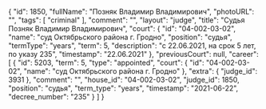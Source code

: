 {
    "id": 1850,
    "fullName": "Позняк Владимир Владимирович",
    "photoURL": "",
    "tags": [
        "criminal"
    ],
    "comment": "",
    "layout": "judge",
    "title": "Судья Позняк Владимир Владимирович",
    "court": {
        "id": "04-002-03-02",
        "name": "суд Октябрьского района г. Гродно",
        "position": "судья",
        "termType": "years",
        "term": 5,
        "description": "c 22.06.2021, на срок 5 лет, по указу 235",
        "timestamp": "22.06.2021"
    },
    "previousCourt": null,
    "career": [
        {
            "id": 5203,
            "term": 5,
            "type": "appointed",
            "court": {
                "id": "04-002-03-02",
                "name": "суд Октябрьского района г. Гродно"
            },
            "extra": {
                "judge_id": 3931
            },
            "comment": "",
            "house_id": "04-002-03-02",
            "judge_id": 1850,
            "position": "судья",
            "term_type": "years",
            "timestamp": "2021-06-22",
            "decree_number": "235"
        }
    ]
}